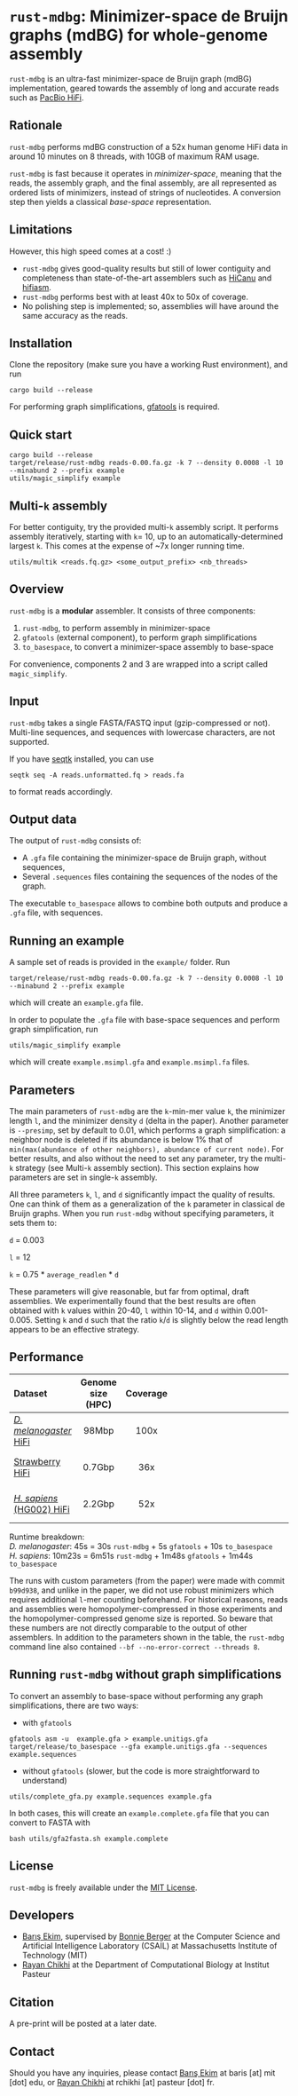 `rust-mdbg`: Minimizer-space de Bruijn graphs (mdBG) for whole-genome assembly
=========

`rust-mdbg` is an ultra-fast minimizer-space de Bruijn graph (mdBG) implementation, geared towards the assembly of long and accurate reads such as [PacBio HiFi](https://www.pacb.com/smrt-science/smrt-sequencing/hifi-reads-for-highly-accurate-long-read-sequencing/).

## Rationale

`rust-mdbg` performs mdBG construction of a 52x human genome HiFi data in around 10 minutes on 8 threads, with 10GB of maximum RAM usage.

`rust-mdbg` is fast because it operates in *minimizer-space*, meaning that the reads, the assembly graph, and the final assembly, are all represented as ordered lists of minimizers, instead of strings of nucleotides. A conversion step then yields a classical *base-space* representation.

## Limitations

However, this high speed comes at a cost! :) 
* `rust-mdbg` gives good-quality results but still of lower contiguity and completeness than state-of-the-art assemblers such as [HiCanu](https://github.com/marbl/canu) and [hifiasm](https://github.com/chhylp123/hifiasm). 
* `rust-mdbg` performs best with at least 40x to 50x of coverage.
* No polishing step is implemented; so, assemblies will have around the same accuracy as the reads.

## Installation

Clone the repository (make sure you have a working Rust environment), and run 

`cargo build --release`

For performing graph simplifications, [gfatools](https://github.com/lh3/gfatools/) is required.

## Quick start

```
cargo build --release
target/release/rust-mdbg reads-0.00.fa.gz -k 7 --density 0.0008 -l 10 --minabund 2 --prefix example
utils/magic_simplify example
```

## Multi-`k` assembly

For better contiguity, try the provided multi-`k` assembly script.
It performs assembly iteratively, starting with `k`= 10, up to an automatically-determined largest `k`. 
This comes at the expense of ~7x longer running time.

`utils/multik <reads.fq.gz> <some_output_prefix> <nb_threads>`

## Overview

`rust-mdbg` is a **modular** assembler. It consists of three components:

 1) `rust-mdbg`, to perform assembly in minimizer-space
 2) `gfatools` (external component), to perform graph simplifications
 3) `to_basespace`, to convert a minimizer-space assembly to base-space

For convenience, components 2 and 3 are wrapped into a script called `magic_simplify`.

## Input

`rust-mdbg` takes a single FASTA/FASTQ input (gzip-compressed or not). Multi-line sequences, and sequences with lowercase characters, are not supported. 

If you have [seqtk](https://github.com/lh3/seqtk) installed, you can use

`seqtk seq -A reads.unformatted.fq > reads.fa`

to format reads accordingly.

## Output data 

The output of `rust-mdbg` consists of:

* A `.gfa` file containing the minimizer-space de Bruijn graph, without sequences,
* Several `.sequences` files containing the sequences of the nodes of the graph.

The executable `to_basespace` allows to combine both outputs and produce a `.gfa` file, with sequences.

## Running an example

A sample set of reads is provided in the `example/` folder. Run

`target/release/rust-mdbg reads-0.00.fa.gz -k 7 --density 0.0008 -l 10 --minabund 2 --prefix example`

which will create an `example.gfa` file.

In order to populate the `.gfa` file with base-space sequences and perform graph simplification, run

`utils/magic_simplify example`

which will create `example.msimpl.gfa` and `example.msimpl.fa` files.


## Parameters

The main parameters of `rust-mdbg` are the `k`-min-mer value `k`, the minimizer length `l`, and the minimizer density `d` (delta in the paper).  Another parameter is `--presimp`, set by default to 0.01, which performs a graph simplification: a neighbor node is deleted if its abundance is below 1% that of `min(max(abundance of other neighbors), abundance of current node)`.
For better results, and also without the need to set any parameter, try the multi-`k` strategy (see Multi-`k` assembly section). 
This section explains how parameters are set in single-`k` assembly.

All three parameters `k`, `l`, and `d` significantly impact the quality of results. One can think of them as a generalization of the `k` parameter in classical de Bruijn graphs. When you run `rust-mdbg` without specifying parameters, it sets them to:

   `d` = 0.003

   `l` = 12

   `k` = 0.75 * `average_readlen` * `d`
   
These parameters will give reasonable, but far from optimal, draft assemblies. We experimentally found that the best results are often obtained with `k` values within 20-40, `l` within 10-14, and `d` within 0.001-0.005. Setting `k` and `d` such that the ratio `k`/`d` is slightly below the read length appears to be an effective strategy. 


## Performance

|Dataset                 | Genome size (HPC)   | Coverage  | <div style="width:1200px">Parameters</div> | N50     | Runtime | Memory |
|:-----------------------|:-------------:|:----:|------------------------------------:|--------:|:------------------------------------------|-------:|
|[*D. melanogaster* HiFi](http://www.ncbi.nlm.nih.gov/bioproject/?term=SRR10238607)    | 98Mbp | 100x | auto<br>multi-`k`<br>`k`=35,`l`=12,`d`=0.002 | 2.5Mbp<br>2.5Mbp<br>5.5Mbp  |  2m15s<br>15m<br>45s                  |   2.5GB<br>1.8GB<br>1.27GB |
|[Strawberry HiFi](http://www.ncbi.nlm.nih.gov/bioproject/?term=SRR11606867)    | 0.7Gbp | 36x | auto<br>multi-`k`<br>`k`=38,`l`=14,`d`=0.003| 0.5Mbp<br>1Mbp<br>0.7Mbp  |  6m12s<br>40m<br>5m31s                  |   12GB<br>11GB<br>10GB |
|[*H. sapiens* (HG002) HiFi](https://github.com/human-pangenomics/HG002_Data_Freeze_v1.0#pacbio-hifi-1)  | 2.2Gbp | 52x  | auto<br>multi-`k`<br>`k`=21,`l`=14,`d`=0.003 | 1.0Mbp<br>16.9Mbp<br>13.9Mbp |  27m30s<br>3h15m<br>10m23s           | 16.9GB<br>20GB<br>10.1GB |

Runtime breakdown:<br>
*D. melanogaster*: 45s = 30s  `rust-mdbg` + 5s `gfatools` + 10s  `to_basespace`<br>
*H. sapiens*: 10m23s = 6m51s `rust-mdbg` + 1m48s `gfatools` + 1m44s `to_basespace`

The runs with custom parameters (from the paper) were made with commit `b99d938`, and unlike in the paper, we did not use robust minimizers which requires additional `l`-mer counting beforehand.
For historical reasons, reads and assemblies were homopolymer-compressed in those experiments and the homopolymer-compressed genome size is reported. So beware that these numbers are not directly comparable to the output of other assemblers.
In addition to the parameters shown in the table, the `rust-mdbg` command line also contained `--bf --no-error-correct --threads 8`.

## Running `rust-mdbg` without graph simplifications

To convert an assembly to base-space without performing any graph simplifications, there are two ways:

* with `gfatools`

```
gfatools asm -u  example.gfa > example.unitigs.gfa
target/release/to_basespace --gfa example.unitigs.gfa --sequences example.sequences
```

* without `gfatools` (slower, but the code is more straightforward to understand)

`utils/complete_gfa.py example.sequences example.gfa`

In both cases, this will create an `example.complete.gfa` file that you can convert to FASTA with

`bash utils/gfa2fasta.sh example.complete`

## License

`rust-mdbg` is freely available under the [MIT License](https://opensource.org/licenses/MIT).

## Developers

* [Barış Ekim](http://people.csail.mit.edu/ekim/), supervised by [Bonnie Berger](http://people.csail.mit.edu/bab/) at the Computer Science and Artificial Intelligence Laboratory (CSAIL) at Massachusetts Institute of Technology (MIT)
* [Rayan Chikhi](http://rayan.chikhi.name) at the Department of Computational Biology at Institut Pasteur

## Citation

A pre-print will be posted at a later date.

## Contact

Should you have any inquiries, please contact [Barış Ekim](http://people.csail.mit.edu/ekim/) at baris [at] mit [dot] edu, or [Rayan Chikhi](http://rayan.chikhi.name) at rchikhi [at] pasteur [dot] fr.


